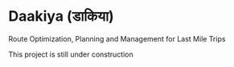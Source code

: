 # Daakiya (डाकिया)
Route Optimization, Planning and Management for Last Mile Trips

This project is still under construction
